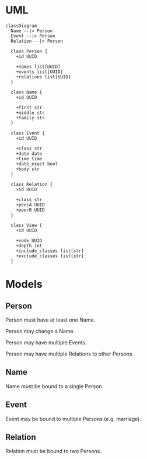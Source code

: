 # UML

```mermaid
classDiagram
  Name --|> Person
  Event --|> Person
  Relation --|> Person

  class Person {
    +id UUID

    +names list[UUID]
    +events list[UUID]
    +relations list[UUID]
  }

  class Name {
    +id UUID

    +first str
    +middle str
    +family str
  }

  class Event {
    +id UUID

    +class str
    +date date
    +time time
    +date_exact bool
    +body str
  }

  class Relation {
    +id UUID

    +class str
    +peerA UUID
    +peerB UUID
  }

  class View {
    +id UUID

    +node UUID
    +depth int
    +include_classes list[str]
    +exclude_classes list[str]
  }
```


# Models

## Person

Person must have at least one Name.

Person may change a Name.

Person may have multiple Events.

Person may have multiple Relations to other Persons.

## Name

Name must be bound to a single Person.

## Event

Event may be bound to multiple Persons (e.g. marriage).

## Relation

Relation must be bound to two Persons.
